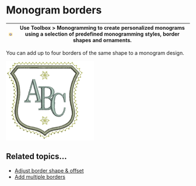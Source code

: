# Monogram borders

| ![Monogramming00038.png](assets/Monogramming00038.png) | Use Toolbox > Monogramming to create personalized monograms using a selection of predefined monogramming styles, border shapes and ornaments. |
| ------------------------------------------------------ | --------------------------------------------------------------------------------------------------------------------------------------------- |

You can add up to four borders of the same shape to a monogram design.

![AddBordersSample.png](assets/AddBordersSample.png)

## Related topics...

- [Adjust border shape & offset](Adjust_border_shape_offset)
- [Add multiple borders](Add_multiple_borders)

